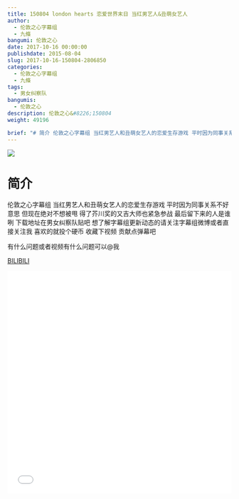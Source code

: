 ```yaml
---
title: 150804 london hearts 恋爱世界末日 当红男艺人&丑萌女艺人
author: 
  - 伦敦之心字幕组
  - 九條
bangumi: 伦敦之心
date: 2017-10-16 00:00:00
publishdate: 2015-08-04
slug: 2017-10-16-150804-2806850
categories: 
  - 伦敦之心字幕组
  - 九條
tags: 
  - 男女纠察队
bangumis: 
  - 伦敦之心
description: 伦敦之心&#8226;150804
weight: 49196

brief: "# 简介 伦敦之心字幕组 当红男艺人和丑萌女艺人的恋爱生存游戏 平时因为同事关系不好意思 但现在绝对不想被甩 得了芥川奖的又吉大师也紧急参战 最后留下来的人是谁咧 下载地址在男女纠察队贴吧 想了解字幕组更新动态的请关注字幕组微博或者直接关注我 喜欢的就投个硬币 收藏下视频 贡献点弹幕吧 有什么问题或者视频有什么问题可以@我"
---
```


![](https://i.imgur.com/yBl5NkO.jpg)

# 简介  
伦敦之心字幕组 当红男艺人和丑萌女艺人的恋爱生存游戏 平时因为同事关系不好意思 但现在绝对不想被甩 得了芥川奖的又吉大师也紧急参战 最后留下来的人是谁咧 下载地址在男女纠察队贴吧 想了解字幕组更新动态的请关注字幕组微博或者直接关注我 喜欢的就投个硬币 收藏下视频 贡献点弹幕吧


有什么问题或者视频有什么问题可以@我

  [BILIBILI](https://www.bilibili.com/video/av2806850/)


<div class="vcontainer">  <iframe class='video' src="//www.bilibili.com/blackboard/player.html?aid=2806850" width="100%" height="500" frameborder="0" allowfullscreen="allowfullscreen"></iframe></div>
